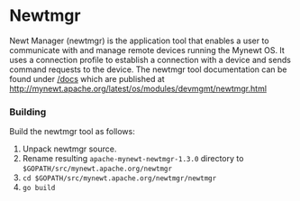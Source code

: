 <!--
#
# Licensed to the Apache Software Foundation (ASF) under one
# or more contributor license agreements.  See the NOTICE file
# distributed with this work for additional information
# regarding copyright ownership.  The ASF licenses this file
# to you under the Apache License, Version 2.0 (the
# "License"); you may not use this file except in compliance
# with the License.  You may obtain a copy of the License at
#
# http://www.apache.org/licenses/LICENSE-2.0
#
# Unless required by applicable law or agreed to in writing,
# software distributed under the License is distributed on an
# "AS IS" BASIS, WITHOUT WARRANTIES OR CONDITIONS OF ANY
#  KIND, either express or implied.  See the License for the
# specific language governing permissions and limitations
# under the License.
#
-->

# Newtmgr

Newt Manager (newtmgr) is the application tool that enables a user to communicate with and manage
remote devices running the Mynewt OS. It uses a connection profile to establish a connection with
a device and sends command requests to the device.
The newtmgr tool documentation can be found under [/docs](/docs) which are
published at http://mynewt.apache.org/latest/os/modules/devmgmt/newtmgr.html

### Building

Build the newtmgr tool as follows:

1. Unpack newtmgr source.
2. Rename resulting `apache-mynewt-newtmgr-1.3.0` directory to `$GOPATH/src/mynewt.apache.org/newtmgr`
3. `cd $GOPATH/src/mynewt.apache.org/newtmgr/newtmgr`
4. `go build`
